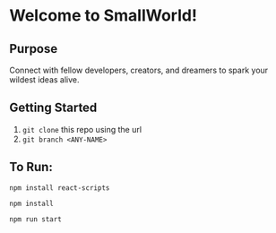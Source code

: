 # Welcome to SmallWorld!

## Purpose
Connect with fellow developers, creators, and dreamers to spark your wildest ideas alive. 

## Getting Started
1. `git clone` this repo using the url
2. `git branch <ANY-NAME>`

## To Run:

`npm install react-scripts`

`npm install`

`npm run start`

